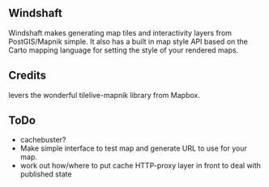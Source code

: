 Windshaft
----------

Windshaft makes generating map tiles and interactivity layers from PostGIS/Mapnik simple.
It also has a built in map style API based on the Carto mapping language for setting the style of your rendered maps.


Credits
--------
levers the wonderful tilelive-mapnik library from Mapbox.



ToDo
-----
* cachebuster?
* Make simple interface to test map and generate URL to use for your map.
* work out how/where to put cache HTTP-proxy layer in front to deal with published state





